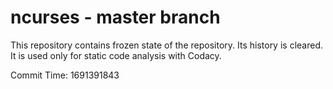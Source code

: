 # ncurses - master branch

This repository contains frozen state of the repository.
Its history is cleared. It is used only for static code
analysis with Codacy.

Commit Time: 1691391843
